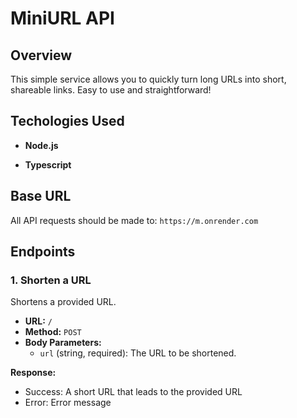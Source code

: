 # MiniURL API

## Overview

This simple service allows you to quickly turn long URLs into short, shareable links. Easy to use and straightforward!

## Techologies Used

- **Node.js**

- **Typescript**

## Base URL

All API requests should be made to: `https://m.onrender.com`

## Endpoints

### 1. Shorten a URL

Shortens a provided URL.

- **URL:** `/`
- **Method:** `POST`
- **Body Parameters:**
  - `url` (string, required): The URL to be shortened.

**Response:**

- Success: A short URL that leads to the provided URL
- Error: Error message
